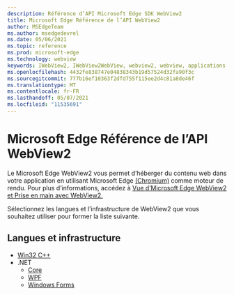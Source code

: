 ```yaml
---
description: Référence d’API Microsoft Edge SDK WebView2
title: Microsoft Edge Référence de l’API WebView2
author: MSEdgeTeam
ms.author: msedgedevrel
ms.date: 05/06/2021
ms.topic: reference
ms.prod: microsoft-edge
ms.technology: webview
keywords: IWebView2, IWebView2WebView, webview2, webview, applications win32, win32, edge, ICoreWebView2, ICoreWebView2Controller, contrôle de navigateur
ms.openlocfilehash: 4432fe838747e04838343b19d57524d32fa90f3c
ms.sourcegitcommit: 777b16ef10363f2dfd755f115ee2d4c81a8de46f
ms.translationtype: MT
ms.contentlocale: fr-FR
ms.lasthandoff: 05/07/2021
ms.locfileid: "11535691"
---
```

# <a name="microsoft-edge-webview2-api-reference"></a>Microsoft Edge Référence de l’API WebView2  

Le Microsoft Edge WebView2 vous permet d’héberger du contenu web dans votre application en utilisant Microsoft Edge [(Chromium)](https://www.microsoftedgeinsider.com) comme moteur de rendu.  Pour plus d’informations, accédez à [Vue d’Microsoft Edge WebView2](./index.md) [et Prise en main avec WebView2.](./get-started/win32.md)  

Sélectionnez les langues et l’infrastructure de WebView2 que vous souhaitez utiliser pour former la liste suivante.  

## <a name="languages-and-frameworks"></a>Langues et infrastructure  

*   [Win32 C++](/microsoft-edge/webview2/reference/win32/index)  
*   .NET  
    *   [Core][DotnetMicrosoftWebWebView2CoreNamespace]  
    *   [WPF][DotnetMicrosoftWebWebView2WpfNamespace]  
    *   [Windows Forms][DotnetMicrosoftWebWebView2WinformsNamespace]  
        
<!-- links -->  

[DotnetMicrosoftWebWebview2CoreNamespace]: /dotnet/api/microsoft.web.webview2.core "Espace de noms Microsoft.Web.WebView2.Core | Documents Microsoft"
[DotnetMicrosoftWebWebview2WpfNamespace]: /dotnet/api/microsoft.web.webview2.wpf "Espace de noms Microsoft.Web.WebView2.Wpf | Documents Microsoft"
[DotnetMicrosoftWebWebview2WinformsNamespace]: /dotnet/api/microsoft.web.webview2.winforms "Espace de noms Microsoft.Web.WebView2.WinForms | Documents Microsoft"
